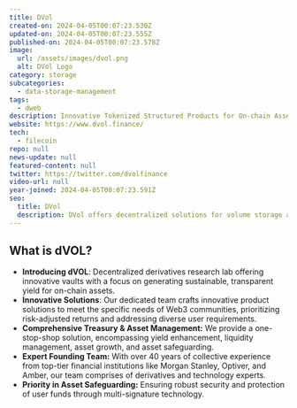 ```yaml
---
title: DVol
created-on: 2024-04-05T00:07:23.530Z
updated-on: 2024-04-05T00:07:23.555Z
published-on: 2024-04-05T00:07:23.578Z
image:
  url: /assets/images/dvol.png
  alt: DVol Logo
category: storage
subcategories:
  - data-storage-management
tags:
  - dweb
description: Innovative Tokenized Structured Products for On-chain Assets
website: https://www.dvol.finance/
tech:
  - filecoin
repo: null
news-update: null
featured-content: null
twitter: https://twitter.com/dvolfinance
video-url: null
year-joined: 2024-04-05T00:07:23.591Z
seo:
  title: DVol
  description: DVol offers decentralized solutions for volume storage and data management.
---
```


## What is dVOL?

- **Introducing dVOL**: Decentralized derivatives research lab offering innovative vaults with a focus on generating sustainable, transparent yield for on-chain assets.
- **Innovative Solutions**: Our dedicated team crafts innovative product solutions to meet the specific needs of Web3 communities, prioritizing risk-adjusted returns and addressing diverse user requirements.
- **Comprehensive Treasury & Asset Management:** We provide a one-stop-shop solution, encompassing yield enhancement, liquidity management, asset growth, and asset safeguarding.
- **Expert Founding Team:** With over 40 years of collective experience from top-tier financial institutions like Morgan Stanley, Optiver, and Amber, our team comprises of derivatives and technology experts.
- **Priority in Asset Safeguarding:** Ensuring robust security and protection of user funds through multi-signature technology.
